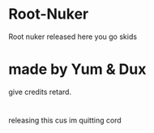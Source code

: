 # Root-Nuker
Root nuker released here you go skids


# made by Yum & Dux

give credits retard.

#  
releasing this cus im quitting cord

